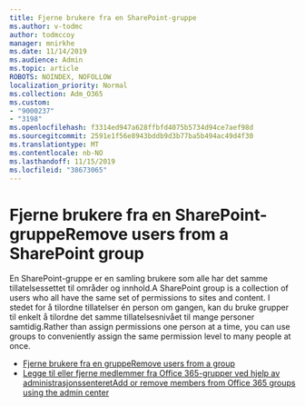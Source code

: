 ```yaml
---
title: Fjerne brukere fra en SharePoint-gruppe
ms.author: v-todmc
author: todmccoy
manager: mnirkhe
ms.date: 11/14/2019
ms.audience: Admin
ms.topic: article
ROBOTS: NOINDEX, NOFOLLOW
localization_priority: Normal
ms.collection: Adm_O365
ms.custom:
- "9000237"
- "3198"
ms.openlocfilehash: f3314ed947a628ffbfd4075b5734d94ce7aef98d
ms.sourcegitcommit: 2591e1f56e8943bddb9d3b77ba5b494ac49d4f30
ms.translationtype: MT
ms.contentlocale: nb-NO
ms.lasthandoff: 11/15/2019
ms.locfileid: "38673065"
---
```

# <a name="remove-users-from-a-sharepoint-group"></a><span data-ttu-id="4909f-102">Fjerne brukere fra en SharePoint-gruppe</span><span class="sxs-lookup"><span data-stu-id="4909f-102">Remove users from a SharePoint group</span></span>

<span data-ttu-id="4909f-103">En SharePoint-gruppe er en samling brukere som alle har det samme tillatelsessettet til områder og innhold.</span><span class="sxs-lookup"><span data-stu-id="4909f-103">A SharePoint group is a collection of users who all have the same set of permissions to sites and content.</span></span> <span data-ttu-id="4909f-104">I stedet for å tilordne tillatelser én person om gangen, kan du bruke grupper til enkelt å tilordne det samme tillatelsesnivået til mange personer samtidig.</span><span class="sxs-lookup"><span data-stu-id="4909f-104">Rather than assign permissions one person at a time, you can use groups to conveniently assign the same permission level to many people at once.</span></span>

- [<span data-ttu-id="4909f-105">Fjerne brukere fra en gruppe</span><span class="sxs-lookup"><span data-stu-id="4909f-105">Remove users from a group</span></span>](https://docs.microsoft.com/sharepoint/customize-sharepoint-site-permissions#remove-users-from-a-group)
- [<span data-ttu-id="4909f-106">Legge til eller fjerne medlemmer fra Office 365-grupper ved hjelp av administrasjonssenteret</span><span class="sxs-lookup"><span data-stu-id="4909f-106">Add or remove members from Office 365 groups using the admin center</span></span>](https://docs.microsoft.com/office365/admin/create-groups/add-or-remove-members-from-groups?view=o365-worldwide)
